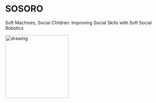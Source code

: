 # SOSORO
Soft Machines, Social Children: Improving Social Skills with Soft Social Robotics 

<img src="[drawing.jpg](https://github.com/inesbenomar18/SOSORO/blob/cb0eb7ea9a84fa1abab4bf575bc44ed4bf4652a8/Images/thesis_cover.png))" alt="drawing" width="200"/>

